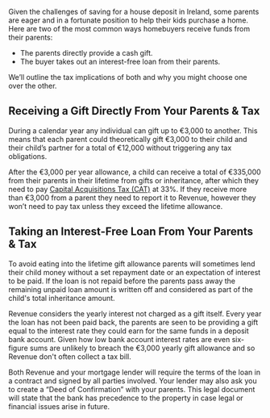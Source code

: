 
Given the challenges of saving for a house deposit in Ireland, some parents are eager and in a fortunate position to help their kids purchase a home. Here are two of the most common ways homebuyers receive funds from their parents: 

* The parents directly provide a cash gift. 
* The buyer takes out an interest-free loan from their parents. 

We’ll outline the tax implications of both and why you might choose one over the other.


## Receiving a Gift Directly From Your Parents & Tax

During a calendar year any individual can gift up to €3,000 to another. This means that each parent could theoretically gift €3,000 to their child and their child’s partner for a total of €12,000 without triggering any tax obligations. 

After the €3,000 per year allowance, a child can receive a total of €335,000 from their parents in their lifetime from gifts or inheritance, after which they need to pay [Capital Acquisitions Tax (CAT)](https://www.revenue.ie/en/gains-gifts-and-inheritance/gift-and-inheritance-tax-cat/how-do-you-calculate-cat.aspx) at 33%. If they receive more than €3,000 from a parent they need to report it to Revenue, however they won’t need to pay tax unless they exceed the lifetime allowance. 


## Taking an Interest-Free Loan From Your Parents & Tax

To avoid eating into the lifetime gift allowance parents will sometimes lend their child money without a set repayment date or an expectation of interest to be paid. If the loan is not repaid before the parents pass away the remaining unpaid loan amount is written off and considered as part of the child's total inheritance amount. 

Revenue considers the yearly interest not charged as a gift itself. Every year the loan has not been paid back, the parents are seen to be providing a gift equal to the interest rate they could earn for the same funds in a deposit bank account. Given how low bank account interest rates are even six-figure sums are unlikely to breach the €3,000 yearly gift allowance and so Revenue don't often collect a tax bill. 

Both Revenue and your mortgage lender will require the terms of the loan in a contract and signed by all parties involved. Your lender may also ask you to create a “Deed of Confirmation” with your parents. This legal document will state that the bank has precedence to the property in case legal or financial issues arise in future.

